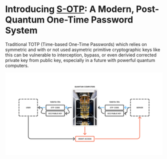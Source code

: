 # Introducing [S-OTP](https://github.com/ChyKusuma/Lamport_W-OTS_S-OTP/wiki/What-is-S%E2%80%90OTP): A Modern, Post-Quantum One-Time Password System

Traditional TOTP (Time-based One-Time Passwords) which relies on symmetric and with or not used asymetric primitive cryptographic keys like this can be vulnerable to interception, bypass, or even derivied corrected private key from public key, especially in a future with powerful quantum computers.

![registration process](https://github.com/ChyKusuma/Lamport_W-OTS_S-OTP/blob/main/.github/workflows/classical%20otp/classicOTP.png)

